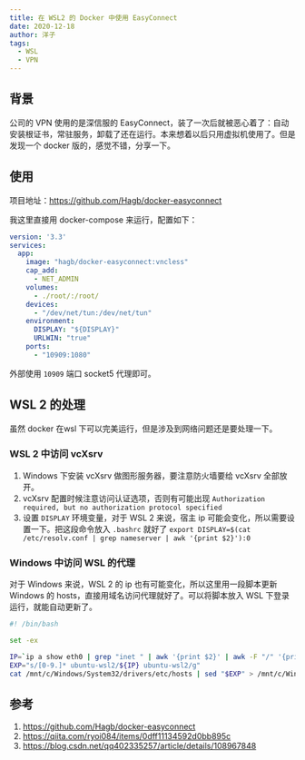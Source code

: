 ```yaml
---
title: 在 WSL2 的 Docker 中使用 EasyConnect
date: 2020-12-18
author: 洋子
tags:
  - WSL
  - VPN
---
```


## 背景
公司的 VPN 使用的是深信服的 EasyConnect，装了一次后就被恶心着了：自动安装根证书，常驻服务，卸载了还在运行。本来想着以后只用虚拟机使用了。但是发现一个 docker 版的，感觉不错，分享一下。

## 使用
项目地址：https://github.com/Hagb/docker-easyconnect

我这里直接用 docker-compose 来运行，配置如下：

```yaml
version: '3.3'
services:
  app:
    image: "hagb/docker-easyconnect:vncless"
    cap_add:
      - NET_ADMIN
    volumes:
      - ./root/:/root/
    devices:
      - "/dev/net/tun:/dev/net/tun"
    environment:
      DISPLAY: "${DISPLAY}"
      URLWIN: "true"
    ports:
      - "10909:1080"
```

外部使用 `10909` 端口 socket5 代理即可。

## WSL 2 的处理
虽然 docker 在wsl 下可以完美运行，但是涉及到网络问题还是要处理一下。

### WSL 2 中访问 vcXsrv
1. Windows 下安装 vcXsrv 做图形服务器，要注意防火墙要给 vcXsrv 全部放开。
1. vcXsrv 配置时候注意访问认证选项，否则有可能出现 `Authorization required, but no authorization protocol specified`
1. 设置 `DISPLAY` 环境变量，对于 WSL 2 来说，宿主 ip 可能会变化，所以需要设置一下。把这段命令放入 `.bashrc` 就好了
`export DISPLAY=$(cat /etc/resolv.conf | grep nameserver | awk '{print $2}'):0`

### Windows 中访问 WSL 的代理
对于 Windows 来说，WSL 2 的 ip 也有可能变化，所以这里用一段脚本更新 Windows 的 hosts，直接用域名访问代理就好了。可以将脚本放入 WSL 下登录运行，就能自动更新了。

```bash
#! /bin/bash

set -ex

IP=`ip a show eth0 | grep "inet " | awk '{print $2}' | awk -F "/" '{print $1}'`
EXP="s/[0-9.]* ubuntu-wsl2/${IP} ubuntu-wsl2/g"
cat /mnt/c/Windows/System32/drivers/etc/hosts | sed "$EXP" > /mnt/c/Windows/System32/drivers/etc/hosts
```

## 参考
1. https://github.com/Hagb/docker-easyconnect
1. https://qiita.com/ryoi084/items/0dff11134592d0bb895c
1. https://blog.csdn.net/qq402335257/article/details/108967848
